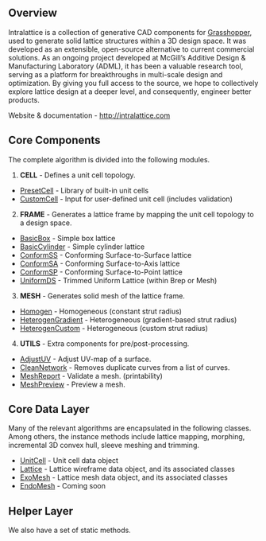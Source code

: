 ## Overview

Intralattice is a collection of generative CAD components for [Grasshopper](http://www.grasshopper3d.com/), used to generate solid lattice structures within a 3D design space. It was developed as an extensible, open-source alternative to current commercial solutions. As an ongoing project developed at McGill’s Additive Design & Manufacturing Laboratory (ADML), it has been a valuable research tool, serving as a platform for breakthroughs in multi-scale design and optimization. By giving you full access to the source, we hope to collectively explore lattice design at a deeper level, and consequently, engineer better products.

Website & documentation - http://intralattice.com

## Core Components

The complete algorithm is divided into the following modules.

1. **CELL** - Defines a unit cell topology.
  * [PresetCell](./src/IntraLattice/CORE/Components/Cell/PresetCellComponent.cs) - Library of built-in unit cells
  * [CustomCell](./src/IntraLattice/CORE/Components/Cell/CustomCellComponent.cs) - Input for user-defined unit cell (includes validation)

2. **FRAME** - Generates a lattice frame by mapping the unit cell topology to a design space.
  * [BasicBox](./src/IntraLattice/CORE/Components/Frame/BasicBoxComponent.cs) - Simple box lattice
  * [BasicCylinder](./src/IntraLattice/CORE/Components/Frame/BasicCylinderComponent.cs) - Simple cylinder lattice
  * [ConformSS](./src/IntraLattice/CORE/Components/Frame/ConformSSComponent.cs) - Conforming Surface-to-Surface lattice
  * [ConformSA](./src/IntraLattice/CORE/Components/Frame/ConformSAComponent.cs) - Conforming Surface-to-Axis lattice
  * [ConformSP](./src/IntraLattice/CORE/Components/Frame/ConformSPComponent.cs) - Conforming Surface-to-Point lattice
  * [UniformDS](./src/IntraLattice/CORE/Components/Frame/UniformDSComponent.cs) - Trimmed Uniform Lattice (within Brep or Mesh)

3. **MESH** - Generates solid mesh of the lattice frame.
  * [Homogen](./src/IntraLattice/CORE/Components/Mesh/HomogenComponent.cs) - Homogeneous (constant strut radius)
  * [HeterogenGradient](./src/IntraLattice/CORE/Components/Mesh/HeterogenGradientComponent.cs) - Heterogeneous (gradient-based strut radius)
  * [HeterogenCustom](./src/IntraLattice/CORE/Components/Mesh/HeterogenCustomComponent.cs) - Heterogeneous (custom strut radius)

4. **UTILS** - Extra components for pre/post-processing.
  * [AdjustUV](./src/IntraLattice/CORE/Components/Utility/AdjustUVComponent.cs) - Adjust UV-map of a surface.
  * [CleanNetwork](./src/IntraLattice/CORE/Components/Utility/CleanNetworkComponent.cs) - Removes duplicate curves from a list of curves.
  * [MeshReport](./src/IntraLattice/CORE/Components/Utility/MeshReportComponent.cs) - Validate a mesh. (printability)
  * [MeshPreview](./src/IntraLattice/CORE/Components/Utility/MeshReportComponent.cs) - Preview a mesh.

## Core Data Layer
Many of the relevant algorithms are encapsulated in the following classes. Among others, the instance methods include lattice mapping, morphing, incremental 3D convex hull, sleeve meshing and trimming.

  * [UnitCell](./src/IntraLattice/CORE/Data/UnitCell.cs) - Unit cell data object
  * [Lattice](./src/IntraLattice/CORE/Data/Lattice.cs) - Lattice wireframe data object, and its associated classes
  * [ExoMesh](./src/IntraLattice/CORE/Data/ExoMesh.cs) - Lattice mesh data object, and its associated classes
  * [EndoMesh](./src/IntraLattice/CORE/Data/EndoMesh.cs) - Coming soon

## Helper Layer
We also have a set of static methods.
